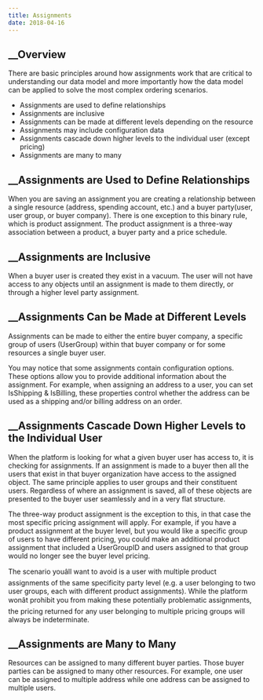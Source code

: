 ```yaml
---
title: Assignments
date: 2018-04-16
---
```







## __Overview





There are basic principles around how assignments work that are critical to
understanding our data model and more importantly how the data model can be
applied to solve the most complex ordering scenarios.





  * Assignments are used to define relationships
  * Assignments are inclusive
  * Assignments can be made at different levels depending on the resource
  * Assignments may include configuration data
  * Assignments cascade down higher levels to the individual user (except pricing)
  * Assignments are many to many









## __Assignments are Used to Define Relationships





When you are saving an assignment you are creating a relationship between a
single resource (address, spending account, etc.) and a buyer party(user, user
group, or buyer company). There is one exception to this binary rule, which is
product assignment. The product assignment is a three-way association between
a product, a buyer party and a price schedule.









##  __Assignments are Inclusive





When a buyer user is created they exist in a vacuum. The user will not have
access to any objects until an assignment is made to them directly, or through
a higher level party assignment.









##  __Assignments Can be Made at Different Levels





Assignments can be made to either the entire buyer company, a specific group
of users (UserGroup) within that buyer company or for some resources a single
buyer user.









You may notice that some assignments contain configuration options. These
options allow you to provide additional information about the assignment. For
example, when assigning an address to a user, you can set IsShipping &
IsBilling, these properties control whether the address can be used as a
shipping and/or billing address on an order.









##  __Assignments Cascade Down Higher Levels to the Individual User





When the platform is looking for what a given buyer user has access to, it is
checking for assignments. If an assignment is made to a buyer then all the
users that exist in that buyer organization have access to the assigned
object. The same principle applies to user groups and their constituent users.
Regardless of where an assignment is saved, all of these objects are presented
to the buyer user seamlessly and in a very flat structure.





The three-way product assignment is the exception to this, in that case the
most specific pricing assignment will apply. For example, if you have a
product assignment at the buyer level, but you would like a specific group of
users to have different pricing, you could make an additional product
assignment that included a UserGroupID and users assigned to that group would
no longer see the buyer level pricing.





The scenario youâll want to avoid is a user with multiple product
assignments of the same specificity party level (e.g. a user belonging to two
user groups, each with different product assignments). While the platform
wonât prohibit you from making these potentially problematic assignments,
the pricing returned for any user belonging to multiple pricing groups will
always be indeterminate.









##  __Assignments are Many to Many





Resources can be assigned to many different buyer parties. Those buyer parties
can be assigned to many other resources. For example, one user can be assigned
to multiple address while one address can be assigned to multiple users.






